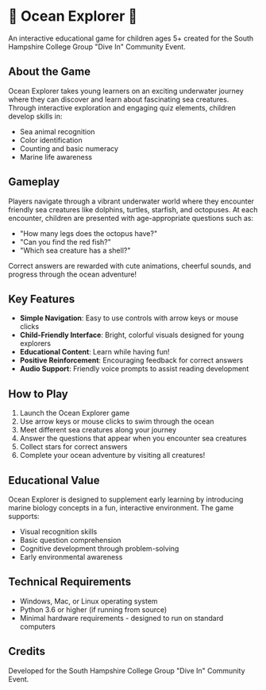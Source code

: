 # 🌊 Ocean Explorer 🌊

An interactive educational game for children ages 5+ created for the South Hampshire College Group "Dive In" Community Event.

## About the Game

Ocean Explorer takes young learners on an exciting underwater journey where they can discover and learn about fascinating sea creatures. Through interactive exploration and engaging quiz elements, children develop skills in:

- Sea animal recognition
- Color identification
- Counting and basic numeracy
- Marine life awareness

## Gameplay

Players navigate through a vibrant underwater world where they encounter friendly sea creatures like dolphins, turtles, starfish, and octopuses. At each encounter, children are presented with age-appropriate questions such as:

- "How many legs does the octopus have?"
- "Can you find the red fish?"
- "Which sea creature has a shell?"

Correct answers are rewarded with cute animations, cheerful sounds, and progress through the ocean adventure!

## Key Features

- **Simple Navigation**: Easy to use controls with arrow keys or mouse clicks
- **Child-Friendly Interface**: Bright, colorful visuals designed for young explorers
- **Educational Content**: Learn while having fun!
- **Positive Reinforcement**: Encouraging feedback for correct answers
- **Audio Support**: Friendly voice prompts to assist reading development

## How to Play

1. Launch the Ocean Explorer game
2. Use arrow keys or mouse clicks to swim through the ocean
3. Meet different sea creatures along your journey
4. Answer the questions that appear when you encounter sea creatures
5. Collect stars for correct answers
6. Complete your ocean adventure by visiting all creatures!

## Educational Value

Ocean Explorer is designed to supplement early learning by introducing marine biology concepts in a fun, interactive environment. The game supports:

- Visual recognition skills
- Basic question comprehension
- Cognitive development through problem-solving
- Early environmental awareness

## Technical Requirements

- Windows, Mac, or Linux operating system
- Python 3.6 or higher (if running from source)
- Minimal hardware requirements - designed to run on standard computers

## Credits

Developed for the South Hampshire College Group "Dive In" Community Event.